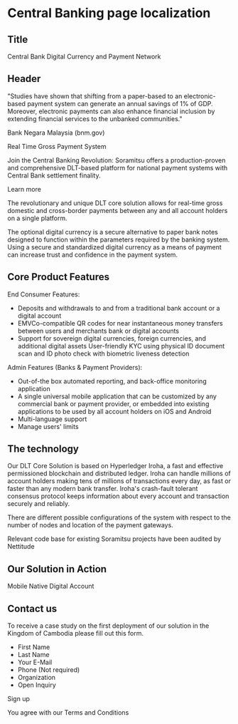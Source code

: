 # Central Banking page localization

## Title

Central Bank Digital Currency and Payment Network

## Header

"Studies have shown that shifting from a paper-based to an electronic-based payment system can generate an annual savings of 1% of GDP. Moreover, electronic payments can also enhance financial inclusion by extending financial services to the unbanked communities."

Bank Negara Malaysia (bnm.gov)

Real Time Gross Payment System

Join the Central Banking Revolution: Soramitsu offers a production-proven and comprehensive DLT-based platform for national payment systems with Central Bank settlement finality.

Learn more

The revolutionary and unique DLT core solution allows for real-time gross domestic and cross-border payments between any and all account holders on a single platform.

The optional digital currency is a secure alternative to paper bank notes designed to function within the parameters required by the banking system. Using a secure and standardized digital currency as a means of payment can increase trust and confidence in the payment system.

## Core Product Features

End Consumer Features:

- Deposits and withdrawals to and from a traditional bank account or a digital account
- EMVCo-compatible QR codes for near instantaneous money transfers between users and merchants bank or digital accounts
- Support for sovereign digital currencies, foreign currencies, and additional digital assets User-friendly KYC using physical ID document scan and ID photo check with biometric liveness detection

Admin Features (Banks & Payment Providers):

- Out-of-the box automated reporting, and back-office monitoring application
- A single universal mobile application that can be customized by any commercial bank or payment provider, or embedded into existing applications to be used by all account holders on iOS and Android
- Multi-language support
- Manage users' limits

## The technology

Our DLT Core Solution is based on Hyperledger Iroha, a fast and effective permissioned blockchain and distributed ledger. Iroha can handle millions of account holders making tens of millions of transactions every day, as fast or faster than any modern bank transfer.
Iroha's crash-fault tolerant consensus protocol keeps information about every account and transaction securely and reliably.

There are different possible configurations of the system with respect to the number of nodes and location of the payment gateways.

Relevant code base for existing Soramitsu projects have been audited by Nettitude

## Our Solution in Action

Mobile Native Digital Account

## Contact us

To receive a case study on the first deployment of our solution in the Kingdom of Cambodia please fill out this form.

- First Name
- Last Name
- Your E-Mail
- Phone (Not required)
- Organization
- Open Inquiry

Sign up

You agree with our Terms and Conditions
